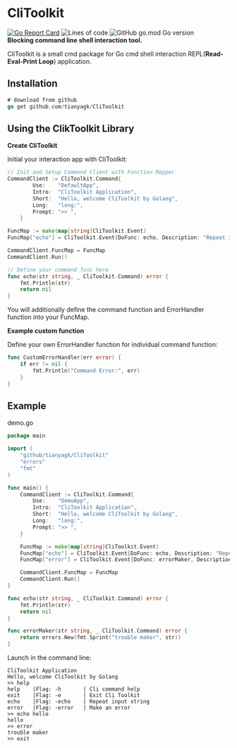 # CliToolkit

[![Go Report Card](https://goreportcard.com/badge/github.com/tianyagk/CliToolkit)](https://goreportcard.com/report/github.com/tianyagk/CliToolkit)  ![Lines of code](https://img.shields.io/tokei/lines/github/tianyagk/CliToolkit)  ![GitHub go.mod Go version](https://img.shields.io/github/go-mod/go-version/tianyagk/CliToolkit)  
**Blocking command line shell interaction tool.**

CliToolkit is a small cmd package for Go cmd shell interaction REPL(**Read-Eval-Print Loop**) application.

## Installation

```go
# download from github
go get github.com/tianyagk/CliToolkit
```

## Using the ClikToolkit Library

**Create CliToolkit**

Initial your interaction app with CliToolkit:

```go
// Init and Setup Command Client with Function Mapper
CommandClient := CliToolkit.Command{
		Use:    "DefaultApp",
		Intro:  "CliToolkit Application",
		Short:  "Hello, welcome CliToolkit by Golang",
		Long:   "long:",
		Prompt: ">> ",
	}

FuncMap := make(map[string]CliToolkit.Event)
FuncMap["echo"] = CliToolkit.Event{DoFunc: echo, Description: "Repeat input string", Flag: "-echo", ErrorHandler: CliToolkit.DefaultErrorHandler}

CommandClient.FuncMap = FuncMap
CommandClient.Run()

// Define your command func here
func echo(str string, _ CliToolkit.Command) error {
	fmt.Println(str)
	return nil
}
```

You will additionally define the command function and ErrorHandler function into your FuncMap.

**Example custom function**

Define your own ErrorHandler function for individual command function:

```go
func CustomErrorHandler(err error) {
	if err != nil {
        fmt.Println("Command Error:", err)
	}
}
```



## Example

demo.go

```go
package main

import (
	"github/tianyagk/CliToolkit"
	"errors"
	"fmt"
)

func main() {
	CommandClient := CliToolkit.Command{
		Use:    "DemoApp",
		Intro:  "CliToolkit Application",
		Short:  "Hello, welcome CliToolkit by Golang",
		Long:   "long:",
		Prompt: ">> ",
	}

	FuncMap := make(map[string]CliToolkit.Event)
	FuncMap["echo"] = CliToolkit.Event{DoFunc: echo, Description: "Repeat input string", Flag: "-echo", ErrorHandler: CliToolkit.DefaultErrorHandler}
	FuncMap["error"] = CliToolkit.Event{DoFunc: errorMaker, Description: "Make an error", Flag: "-error", ErrorHandler: CliToolkit.DefaultErrorHandler}

	CommandClient.FuncMap = FuncMap
	CommandClient.Run()
}

func echo(str string, _ CliToolkit.Command) error {
	fmt.Println(str)
	return nil
}

func errorMaker(str string, _ CliToolkit.Command) error {
	return errors.New(fmt.Sprint("trouble maker", str))
}

```

Launch in the command line:

```shell
CliToolkit Application
Hello, welcome CliToolkit by Golang
>> help
help    |Flag: -h       | Cli command help
exit    |Flag: -e       | Exit Cli Toolkit
echo    |Flag: -echo    | Repeat input string
error   |Flag: -error   | Make an error
>> echo hello
hello
>> error
trouble maker
>> exit
```
